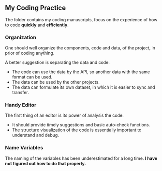 ## My Coding Practice

The folder contains my coding manuscripts,
focus on the experience of how to code **quickly** and **efficiently**.

### Organization

One should well organize the components, code and data, of the project,
in prior of coding anything.

A better suggestion is separating the data and code.

- The code can use the data by the API, so another data with the same format can be used.
- The data can be used by the other projects.
- The data can formulate its own dataset, in which it is easier to sync and transfer.

### Handy Editor

The first thing of an editor is its power of analysis the code.

- It should provide timely suggestions and basic auto-check functions.
- The structure visualization of the code is essentially important to understand and debug.

### Name Variables

The naming of the variables has been underestimated for a long time.
**I have not figured out how to do that properly.**
